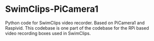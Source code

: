 # SwimClips-PiCamera1
Python code for SwimClips video recorder. Based on PiCamera1 and Raspivid. This codebase is one part of the codebase for the RPi based video recording boxes used in SwimClips.
